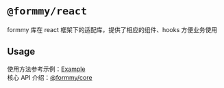 # `@formmy/react`

formmy 库在 react 框架下的适配库，提供了相应的组件、hooks 方便业务使用

## Usage

使用方法参考示例：[Example](https://github.com/miserylee/formmy/blob/main/packages/example/src/examples/LoginForm.tsx)  
核心 API 介绍：[@formmy/core](https://github.com/miserylee/formmy/blob/main/packages/core/README.md)
